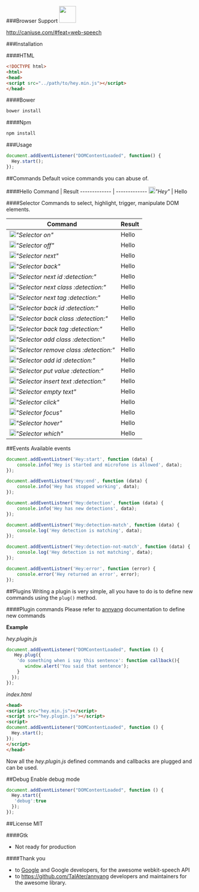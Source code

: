 ###Browser Support
<img src="https://upload.wikimedia.org/wikipedia/commons/thumb/e/e2/Google_Chrome_icon_(2011).svg/1024px-Google_Chrome_icon_(2011).svg.png" width="45"/>

http://caniuse.com/#feat=web-speech

###Installation

####HTML
```html
<!DOCTYPE html>
<html>
<head>
<script src="../path/to/hey.min.js"></script>
</head>
```
####Bower
```bash
bower install
```

####Npm
```bash
npm install
```

###Usage
```javascript
document.addEventListener("DOMContentLoaded", function() {
  Hey.start();
});
```
##Commands
Default voice commands you can abuse of.

####Hello
Command  | Result
------------- | -------------
<img src="http://i.imgur.com/2JA16e5.png" width="18"/>_"Hey"_  | Hello


####Selector
Commands to select, highlight, trigger, manipulate DOM elements.

Command  | Result
------------- | -------------
<img src="http://i.imgur.com/2JA16e5.png" width="18"/>_"Selector on"_  | Hello
<img src="http://i.imgur.com/2JA16e5.png" width="18"/>_"Selector off"_ | Hello
<img src="http://i.imgur.com/2JA16e5.png" width="18"/>_"Selector next"_  | Hello
<img src="http://i.imgur.com/2JA16e5.png" width="18"/>_"Selector back"_  | Hello
<img src="http://i.imgur.com/2JA16e5.png" width="18"/>_"Selector next id :detection:"_  | Hello
<img src="http://i.imgur.com/2JA16e5.png" width="18"/>_"Selector next class :detection:"_  | Hello
<img src="http://i.imgur.com/2JA16e5.png" width="18"/>_"Selector next tag :detection:"_  | Hello
<img src="http://i.imgur.com/2JA16e5.png" width="18"/>_"Selector back id :detection:"_  | Hello
<img src="http://i.imgur.com/2JA16e5.png" width="18"/>_"Selector back class :detection:"_  | Hello
<img src="http://i.imgur.com/2JA16e5.png" width="18"/>_"Selector back tag :detection:"_  | Hello
<img src="http://i.imgur.com/2JA16e5.png" width="18"/>_"Selector add class :detection:"_  | Hello
<img src="http://i.imgur.com/2JA16e5.png" width="18"/>_"Selector remove class :detection:"_  | Hello
<img src="http://i.imgur.com/2JA16e5.png" width="18"/>_"Selector add id :detection:"_  | Hello
<img src="http://i.imgur.com/2JA16e5.png" width="18"/>_"Selector put value :detection:"_  | Hello
<img src="http://i.imgur.com/2JA16e5.png" width="18"/>_"Selector insert text :detection:"_  | Hello
<img src="http://i.imgur.com/2JA16e5.png" width="18"/>_"Selector empty text"_  | Hello
<img src="http://i.imgur.com/2JA16e5.png" width="18"/>_"Selector click"_  | Hello
<img src="http://i.imgur.com/2JA16e5.png" width="18"/>_"Selector focus"_  | Hello
<img src="http://i.imgur.com/2JA16e5.png" width="18"/>_"Selector hover"_  | Hello
<img src="http://i.imgur.com/2JA16e5.png" width="18"/>_"Selector which"_  | Hello

##Events
Available events
```javascript
document.addEventListner('Hey:start', function (data) {
	console.info('Hey is started and microfone is allowed', data);
});

document.addEventListner('Hey:end', function (data) {
	console.info('Hey has stopped working', data);
});

document.addEventListner('Hey:detection', function (data) {
	console.info('Hey has new detections', data);
});

document.addEventListner('Hey:detection-match', function (data) {
	console.log('Hey detection is matching', data);
});

document.addEventListner('Hey:detection-not-match', function (data) {
	console.log('Hey detection is not matching', data);
});

document.addEventListner('Hey:error', function (error) {
	console.error('Hey returned an error', error);
});
```

##Plugins
Writing a plugin is very simple, all you have to do is to define new commands using the ```plug()``` method.

####Plugin commands
Please refer to [annyang](https://github.com/TalAter/annyang/blob/master/docs/README.md#commands-object) documentation to define new commands

**Example**


_hey.plugin.js_
```javascript
document.addEventListener("DOMContentLoaded", function () {
   Hey.plug({
    'do something when i say this sentence': function callback(){
       window.alert('You said that sentence');
    }
  });
});
```
_index.html_
```html
<head>
<script src="hey.min.js"></script>
<script src="hey.plugin.js"></script>
<script>
document.addEventListener("DOMContentLoaded", function () {
  Hey.start();
});
</script>
</head>
```
Now all the _hey.plugin.js_ defined commands and callbacks are plugged and can be used.

##Debug
Enable debug mode
```javascript
document.addEventListener("DOMContentLoaded", function () {
  Hey.start({
   'debug':true
  });
});
```
##License
MIT

####Gtk
- Not ready for production

####Thank you
- to [Google](google.com) and Google developers, for the awesome webkit-speech API
- to https://github.com/TalAter/annyang developers and maintainers for the awesome library.

